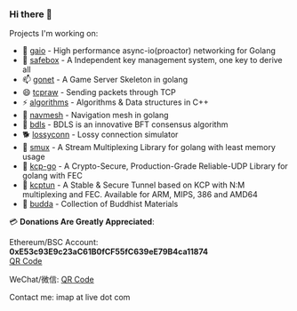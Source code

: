 ### Hi there 👋

Projects I'm working on:

- 🔭 [gaio](https://github.com/xtaci/gaio) - High performance async-io(proactor) networking for Golang
- 🌱 [safebox](https://github.com/xtaci/safebox) - A Independent key management system, one key to derive all
- 📫 [gonet](https://github.com/xtaci/gonet) - A Game Server Skeleton in golang
- 😄 [tcpraw](https://github.com/xtaci/tcpraw) - Sending packets through TCP
- ⚡ [algorithms](https://github.com/xtaci/algorithms) - Algorithms & Data structures in C++
- 🤖 [navmesh](https://github.com/xtaci/navmesh) - Navigation mesh in golang
- 🍇 [bdls](https://github.com/Sperax/bdls) - BDLS is an innovative BFT consensus algorithm
- 🐕 [lossyconn](https://github.com/xtaci/lossyconn) - Lossy connection simulator
- 💬 [smux](https://github.com/xtaci/smux) - A Stream Multiplexing Library for golang with least memory usage
- 👯 [kcp-go](https://github.com/xtaci/kcp-go) - A Crypto-Secure, Production-Grade Reliable-UDP Library for golang with FEC
- 🤔 [kcptun](https://github.com/xtaci/kcptun) - A Stable & Secure Tunnel based on KCP with N:M multiplexing and FEC. Available for ARM, MIPS, 386 and AMD64
- 🌷 [budda](https://github.com/xtaci/buddha) - Collection of Buddhist Materials


💳 **Donations Are Greatly Appreciated**:

Ethereum/BSC Account: **0xE53c93E9c23aC61B0fCF55fC639eE79B4ca11874**  
[QR Code](https://raw.githubusercontent.com/xtaci/xtaci/main/QR.png)

WeChat/微信: [QR Code](https://user-images.githubusercontent.com/2346725/117953725-e2dbb980-b348-11eb-8b08-adea0f2fcfc0.jpg)


Contact me: imap at live dot com
